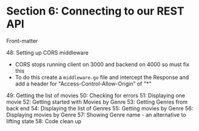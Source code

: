 # Section 6: Connecting to our REST API
Front-matter


48: Setting up CORS middleware
- CORS stops running client on 3000 and backend on 4000 so must fix this
- To do this create a `middleware.go` file and intercept the Response and add a header for "Access-Control-Allow-Origin" of "*"

49: Getting the list of movies
50: Checking for errors
51: Displaying one movie
52: Getting started with Movies by Genre
53: Getting Genres from back end
54: Displaying the list of Genres
55: Getting movies by Genre
56: Displaying movies by Genre
57: Showing Genre name - an alternative to lifting state
58: Code clean up
